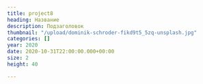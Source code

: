 ```yaml
---
title: project8
heading: Название
description: Подзаголовок
thumbnail: "/upload/dominik-schroder-fikd9t5_5zq-unsplash.jpg"
categories: []
year: 2020
date: 2020-10-31T22:00:00.000+00:00
size: 2
height: 40

---
```

